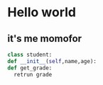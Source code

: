 # Hello world

## it's me momofor

  ```python
class student:
  def __init__(self,name,age):
  def get_grade:
    retrun grade
   ```
